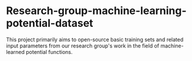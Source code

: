 # Research-group-machine-learning-potential-dataset
This project primarily aims to open-source basic training sets and related input parameters from our research group's work in the field of machine-learned potential functions.
